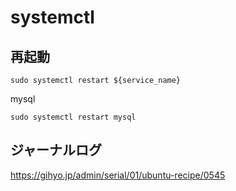 # systemctl

## 再起動

```shell
sudo systemctl restart ${service_name}
```

mysql
```shell
sudo systemctl restart mysql
```

## ジャーナルログ

https://gihyo.jp/admin/serial/01/ubuntu-recipe/0545
